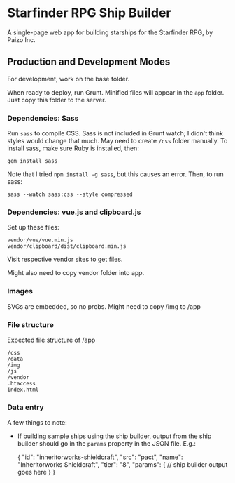 # Starfinder RPG Ship Builder

A single-page web app for building starships for the Starfinder RPG, by Paizo Inc.

## Production and Development Modes

For development, work on the base folder.

When ready to deploy, run Grunt. Minified files will appear in the `app` folder. Just copy this folder to the server.

### Dependencies: Sass

Run `sass` to compile CSS. Sass is not included in Grunt watch; I didn't think styles would change that much. May need to create `/css` folder manually. To install sass, make sure Ruby is installed, then:

    gem install sass

Note that I tried `npm install -g sass`, but this causes an error. Then, to run sass:

    sass --watch sass:css --style compressed

### Dependencies: vue.js and clipboard.js

Set up these files:

    vendor/vue/vue.min.js
    vendor/clipboard/dist/clipboard.min.js

Visit respective vendor sites to get files.

Might also need to copy vendor folder into app.

### Images

SVGs are embedded, so no probs. Might need to copy /img to /app

### File structure

Expected file structure of /app

    /css
    /data
    /img
    /js
    /vendor
    .htaccess
    index.html
    
### Data entry

A few things to note:

* If building sample ships using the ship builder, output from the ship builder should go in the `params` property in the JSON file. E.g.:

    {
        "id": "inheritorworks-shieldcraft",
        "src": "pact",
        "name": "Inheritorworks Shieldcraft",
        "tier": "8",
        "params": {
            // ship builder output goes here
        }
    }

